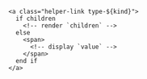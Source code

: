 
```svelte mode="static" label="structure"
<a class="helper-link type-${kind}">
  if children
    <!-- render `children` -->
  else
    <span>
      <!-- display `value` -->
    </span>
  end if
</a>
```
